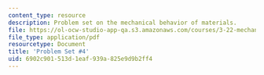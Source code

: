 ```yaml
---
content_type: resource
description: Problem set on the mechanical behavior of materials.
file: https://ol-ocw-studio-app-qa.s3.amazonaws.com/courses/3-22-mechanical-behavior-of-materials-spring-2008/6902c901513d1eaf939a825e9d9b2ff4_ps4.pdf
file_type: application/pdf
resourcetype: Document
title: 'Problem Set #4'
uid: 6902c901-513d-1eaf-939a-825e9d9b2ff4
---
```


